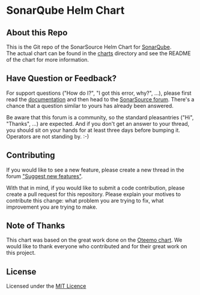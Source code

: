 SonarQube Helm Chart
=================

About this Repo
----------------

This is the Git repo of the SonarSource Helm Chart for [SonarQube](https://www.sonarqube.org/).  
The actual chart can be found in the [charts](charts/sonarqube) directory and see the README of the chart for more information. 

Have Question or Feedback?
--------------------------

For support questions ("How do I?", "I got this error, why?", ...), please first read the [documentation](https://docs.sonarqube.org) and then head to the [SonarSource forum](https://community.sonarsource.com/). There's a chance that a question similar to yours has already been answered. 

Be aware that this forum is a community, so the standard pleasantries ("Hi", "Thanks", ...) are expected. And if you don't get an answer to your thread, you should sit on your hands for at least three days before bumping it. Operators are not standing by. :-)

Contributing
------------

If you would like to see a new feature, please create a new thread in the forum ["Suggest new features"](https://community.sonarsource.com/c/suggestions/features).

With that in mind, if you would like to submit a code contribution, please create a pull request for this repository. Please explain your motives to contribute this change: what problem you are trying to fix, what improvement you are trying to make.

Note of Thanks
--------------

This chart was based on the great work done on the [Oteemo chart](https://github.com/Oteemo/charts/tree/master/charts/sonarqube). 
We would like to thank everyone who contributed and for their great work on this project.

License
-------

Licensed under the [MIT Licence](LICENSE)
